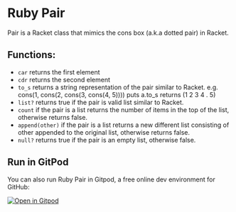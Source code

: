 # Ruby Pair

Pair is a Racket class that mimics the cons box (a.k.a dotted pair) in Racket.

## Functions:
- `car` returns the first element
- `cdr` returns the second element
- `to_s` returns a string representation of the pair similar to Racket. e.g. cons(1, cons(2, cons(3, cons(4, 5)))) puts a.to_s returns (1 2 3 4 . 5)
- `list?` returns true if the pair is valid list similar to Racket.
- `count` if the pair is a list returns the number of items in the top of the list, otherwise returns false.
- `append(other)` if the pair is a list returns a new different list consisting of other appended to the original list, otherwise returns false.
- `null?` returns true if the pair is an empty list, otherwise false.

## Run in GitPod
You can also run Ruby Pair in Gitpod, a free online dev environment for GitHub:

[![Open in Gitpod](https://gitpod.io/button/open-in-gitpod.svg)](https://gitpod.io/#https://github.com/DavBebawy/School-Project/Ruby-Pair)